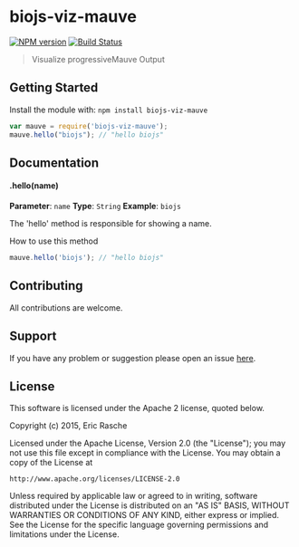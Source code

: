 # biojs-viz-mauve

[![NPM version](http://img.shields.io/npm/v/biojs-viz-mauve.svg)](https://www.npmjs.org/package/biojs-viz-mauve) 
[![Build Status](https://secure.travis-ci.org/erasche/biojs-viz-mauve.png?branch=master)](http://travis-ci.org/erasche/biojs-viz-mauve) 

> Visualize progressiveMauve Output

## Getting Started
Install the module with: `npm install biojs-viz-mauve`

```javascript
var mauve = require('biojs-viz-mauve');
mauve.hello("biojs"); // "hello biojs"
```

## Documentation

#### .hello(name)

**Parameter**: `name`
**Type**: `String`
**Example**: `biojs`

The 'hello' method is responsible for showing a name.

How to use this method

```javascript
mauve.hello('biojs'); // "hello biojs"
```

## Contributing

All contributions are welcome.

## Support

If you have any problem or suggestion please open an issue [here](https://github.com/erasche/biojs-viz-mauve/issues).

## License 
This software is licensed under the Apache 2 license, quoted below.

Copyright (c) 2015, Eric Rasche

Licensed under the Apache License, Version 2.0 (the "License"); you may not
use this file except in compliance with the License. You may obtain a copy of
the License at

    http://www.apache.org/licenses/LICENSE-2.0

Unless required by applicable law or agreed to in writing, software
distributed under the License is distributed on an "AS IS" BASIS, WITHOUT
WARRANTIES OR CONDITIONS OF ANY KIND, either express or implied. See the
License for the specific language governing permissions and limitations under
the License.
